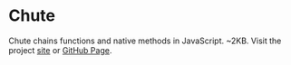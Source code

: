 # Chute
Chute chains functions and native methods in JavaScript. ~2KB.
Visit the project [site](https://chute.pages.dev/) or [GitHub Page](https://gregabbott.github.io/chute/).
